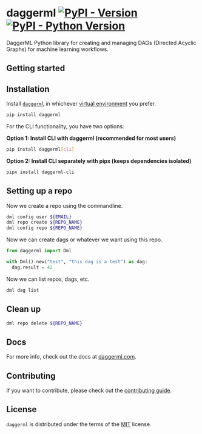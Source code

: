 # daggerml [![PyPI - Version](https://img.shields.io/pypi/v/daggerml.svg)](https://pypi.org/project/daggerml) [![PyPI - Python Version](https://img.shields.io/pypi/pyversions/daggerml.svg)](https://pypi.org/project/daggerml)

DaggerML Python library for creating and managing DAGs (Directed Acyclic Graphs) for machine learning workflows.

## Getting started

## Installation

Install [`daggerml`](https://github.com/daggerml/python-lib) in whichever [virtual environment](https://docs.python.org/3/tutorial/venv.html) you prefer.

```bash
pip install daggerml
```

For the CLI functionality, you have two options:

**Option 1: Install CLI with daggerml (recommended for most users)**
```bash
pip install daggerml[cli]
```

**Option 2: Install CLI separately with pipx (keeps dependencies isolated)**
```bash
pipx install daggerml-cli
```

## Setting up a repo

Now we create a repo using the commandline.

```bash
dml config user ${EMAIL}
dml repo create ${REPO_NAME}
dml config repo ${REPO_NAME}
```

Now we can create dags or whatever we want using this repo.

```python
from daggerml import Dml

with Dml().new("test", "this dag is a test") as dag:
  dag.result = 42
```

Now we can list repos, dags, etc.

```bash
dml dag list
```

## Clean up

```bash
dml repo delete ${REPO_NAME}
```

## Docs

For more info, check out the docs at [daggerml.com](https://daggerml.com).

## Contributing

If you want to contribute, please check out the [contributing guide](CONTRIBUTING.md).

## License

`daggerml` is distributed under the terms of the [MIT](LICENSE) license.
